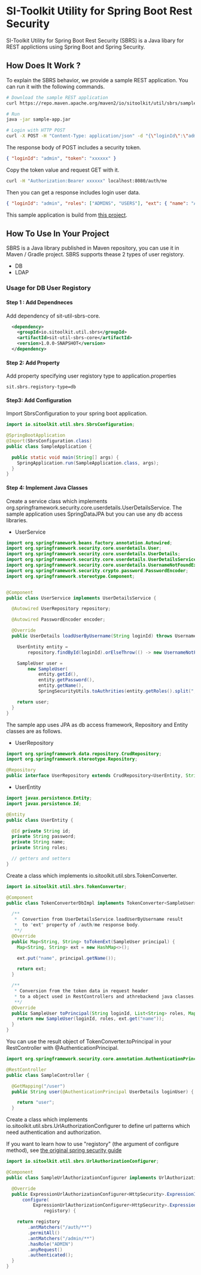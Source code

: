 # SI-Toolkit Utility for Spring Boot Rest Security

SI-Toolkit Utility for Spring Boot Rest Security (SBRS) is a Java libary for REST applictions using Spring Boot and Spring Security.

## How Does It Work ?

To explain the SBRS behavior, we provide a sample REST application.
You can run it with the following commands.

```sh
# Download the sample REST application
curl https://repo.maven.apache.org/maven2/io/sitoolkit/util/sbrs/sample-app/1.0.0-SNAPSHOT/sample-app-1.0.0-SNAPSHOT.jar -o sample-app.jar

# Run
java -jar sample-app.jar

# Login with HTTP POST
curl -X POST -H "Content-Type: application/json" -d "{\"loginId\":\"admin\", \"password\":\"password\"}" localhost:8080/auth/login
```

The response body of POST includes a security token.

```json
{ "loginId": "admin", "token": "xxxxxx" }
```

Copy the token value and request GET with it.

```sh
curl -H "Authorization:Bearer xxxxxx" localhost:8080/auth/me
```

Then you can get a response includes login user data.

```json
{ "loginId": "admin", "roles": ["ADMINS", "USERS"], "ext": { "name": "Administrator" } }
```

This sample application is build from [this project](sample-app).

## How To Use In Your Project

SBRS is a Java library published in Maven repository, you can use it in Maven / Gradle project. SBRS supports thease 2 types of user registory.

- DB
- LDAP

### Usage for DB User Registory

#### Step 1 : Add Dependneces

Add dependency of sit-util-sbrs-core.

```xml
  <dependency>
    <groupId>io.sitoolkit.util.sbrs</groupId>
    <artifactId>sit-util-sbrs-core</artifactId>
    <version>1.0.0-SNAPSHOT</version>
  </dependency>
```

#### Step 2: Add Property

Add property specifying user registory type to application.properties

```properties
sit.sbrs.registory-type=db
```

#### Step3: Add Configuration

Import SbrsConfiguration to your spring boot application.

```java
import io.sitoolkit.util.sbrs.SbrsConfiguration;

@SpringBootApplication
@Import(SbrsConfiguration.class)
public class SampleApplication {

  public static void main(String[] args) {
    SpringApplication.run(SampleApplication.class, args);
  }
}
```

#### Step 4: Implement Java Classes

Create a service class which implements org.springframework.security.core.userdetails.UserDetailsService.
The sample application uses SpringDataJPA but you can use any db access libraries.

- UserService

```java
import org.springframework.beans.factory.annotation.Autowired;
import org.springframework.security.core.userdetails.User;
import org.springframework.security.core.userdetails.UserDetails;
import org.springframework.security.core.userdetails.UserDetailsService;
import org.springframework.security.core.userdetails.UsernameNotFoundException;
import org.springframework.security.crypto.password.PasswordEncoder;
import org.springframework.stereotype.Component;


@Component
public class UserService implements UserDetailsService {

  @Autowired UserRepository repository;

  @Autowired PasswordEncoder encoder;

  @Override
  public UserDetails loadUserByUsername(String loginId) throws UsernameNotFoundException {

    UserEntity entity =
        repository.findById(loginId).orElseThrow(() -> new UsernameNotFoundException("Login Failed"));

    SampleUser user =
        new SampleUser(
            entity.getId(),
            entity.getPassword(),
            entity.getName(),
            SpringSecurityUtils.toAuthrities(entity.getRoles().split(",")));

    return user;
  }
}

```

The sample app uses JPA as db access framework, Repository and Entity classes are as follows.

- UserRepository

```java
import org.springframework.data.repository.CrudRepository;
import org.springframework.stereotype.Repository;

@Repository
public interface UserRepository extends CrudRepository<UserEntity, String> {}
```

- UserEntity

```java
import javax.persistence.Entity;
import javax.persistence.Id;

@Entity
public class UserEntity {

  @Id private String id;
  private String password;
  private String name;
  private String roles;

  // getters and setters
}
```

Create a class which implements io.sitoolkit.util.sbrs.TokenConverter.

```java
import io.sitoolkit.util.sbrs.TokenConverter;

@Component
public class TokenConverterDbImpl implements TokenConverter<SampleUser> {

  /**
   *  Convertion from UserDetailsService.loadUserByUsername result
   *  to "ext" property of /auth/me response body.
   **/
  @Override
  public Map<String, String> toTokenExt(SampleUser principal) {
    Map<String, String> ext = new HashMap<>();

    ext.put("name", principal.getName());

    return ext;
  }

  /**
   * Conversion from the token data in request header
   * to a object used in RestControllers and athrebackend java classes.
   **/
  @Override
  public SampleUser toPrincipal(String loginId, List<String> roles, Map<String, String> ext) {
    return new SampleUser(loginId, roles, ext.get("name"));
  }
}
```

You can use the result object of TokenConverter.toPrincipal in your RestController with @AuthenticationPrincipal.

```java
import org.springframework.security.core.annotation.AuthenticationPrincipal;

@RestController
public class SampleController {

  @GetMapping("/user")
  public String user(@AuthenticationPrincipal UserDetails loginUser) {

    return "user";
  }

```

Create a class which implements io.sitoolkit.util.sbrs.UrlAuthorizationConfigurer to define url patterns which need authentication and authorization.

If you want to learn how to use "registory" (the argument of configure method),
see [the original spring security guide](https://docs.spring.io/spring-security/site/docs/current/guides/html5/helloworld-boot.html#creating-your-spring-security-configuration)

```java
import io.sitoolkit.util.sbrs.UrlAuthorizationConfigurer;

@Component
public class SampleUrlAuthorizationConfigurer implements UrlAuthorizationConfigurer {

  @Override
  public ExpressionUrlAuthorizationConfigurer<HttpSecurity>.ExpressionInterceptUrlRegistry
      configure(
          ExpressionUrlAuthorizationConfigurer<HttpSecurity>.ExpressionInterceptUrlRegistry
              registory) {

    return registory
        .antMatchers("/auth/**")
        .permitAll()
        .antMatchers("/admin/**")
        .hasRole("ADMIN")
        .anyRequest()
        .authenticated();
  }
}

```

